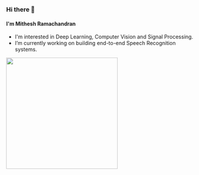 ### Hi there 👋

#### I'm Mithesh Ramachandran

- I'm interested in Deep Learning, Computer Vision and Signal Processing.
- I’m currently working on building end-to-end Speech Recognition systems.


<img src="https://user-images.githubusercontent.com/64850155/141142848-d50a49a5-e5ff-443d-bf43-5b5e8bddd14d.gif" width = 300>
